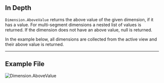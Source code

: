 ## In Depth
`Dimension.AboveValue` returns the above value of the given dimension, if it has a value. For multi-segment dimensions a nested list of values is returned. If the dimension does not have an above value, null is returned.

In the example below, all dimensions are collected from the active view and their above value is returned.
___
## Example File

![Dimension.AboveValue](./Revit.Elements.Dimension.AboveValue_img.jpg)